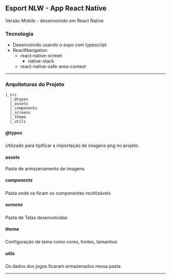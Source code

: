 ## Esport NLW - App React Native

Versão Mobile - desenvolvido em React Native

### Tecnologia

*   Desenvolvido usando o expo com typescript
*   ReactNavigation
    *   react-native-screen
        *   native-stack 
    *   react-native-safe-area-context


<hr>

### Arquiteturas do Projeto

````
|_src
  |_@types
  |_assets
  |_components
  |_screens
  |_theme
  |_utils

````
##### @types
Utilizado para tipificar a importação de imagens png no projeto.

#### assets
Pasta de armazenamento de imagens

##### components
Pasta onde os ficam os componentes reutilizáveis

##### screens
Pasta de Telas desenvolvidas

##### theme
Configuração de tema como cores, fontes, tamanhos

##### utils
Os dados dos jogos ficaram armazenados nessa pasta

<hr>



